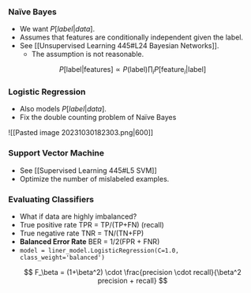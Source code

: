 ### Naïve Bayes

* We want $P[label|data]$.
* Assumes that features are conditionally independent given the label.
* See [[Unsupervised Learning 445#L24 Bayesian Networks]].
	* The assumption is not reasonable.

$$
P[\text{label}|\text{features}]  \propto P(\text{label}) \prod_i P[\text{feature}_i|\text{label}]
$$

### Logistic Regression

* Also models $P[label|data]$.
* Fix the double counting problem of Naïve Bayes

![[Pasted image 20231030182303.png|600]]

### Support Vector Machine

* See [[Supervised Learning 445#L5 SVM]]
* Optimize the number of mislabeled examples.

### Evaluating Classifiers

* What if data are highly imbalanced?
* True positive rate TPR = TP/(TP+FN) (recall)
* True negative rate TNR = TN/(TN+FP)
* **Balanced Error Rate** BER = 1/2(FPR + FNR)
* `model = liner_model.LogisticRegression(C=1.0, class_weight='balanced')`

$$
F_\beta = (1+\beta^2) \cdot \frac{precision \cdot recall}{\beta^2 precision + recall}
$$
